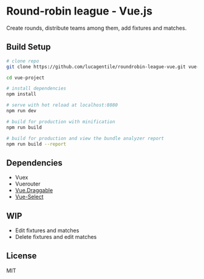 # Round-robin league - Vue.js
Create rounds, distribute teams among them, add fixtures and matches.

## Build Setup

``` bash
# clone repo
git clone https://github.com/lucagentile/roundrobin-league-vue.git vue-project

cd vue-project

# install dependencies
npm install

# serve with hot reload at localhost:8080
npm run dev

# build for production with minification
npm run build

# build for production and view the bundle analyzer report
npm run build --report
```

## Dependencies
- Vuex
- Vuerouter
- [Vue.Draggable](https://github.com/SortableJS/Vue.Draggable)
- [Vue-Select](https://sagalbot.github.io/vue-select/)

## WIP
- Edit fixtures and matches
- Delete fixtures and edit matches

## License
MIT
